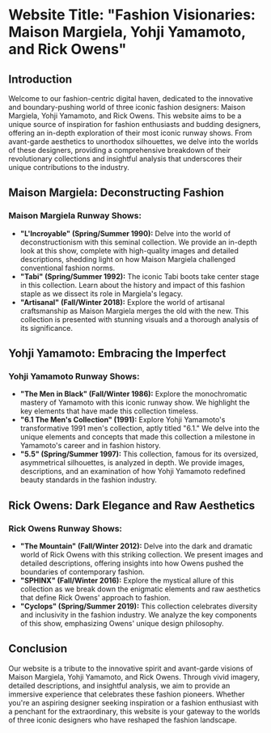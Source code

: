 # Website Title: "Fashion Visionaries: Maison Margiela, Yohji Yamamoto, and Rick Owens"

## Introduction
Welcome to our fashion-centric digital haven, dedicated to the innovative and boundary-pushing world of three iconic fashion designers: Maison Margiela, Yohji Yamamoto, and Rick Owens. This website aims to be a unique source of inspiration for fashion enthusiasts and budding designers, offering an in-depth exploration of their most iconic runway shows. From avant-garde aesthetics to unorthodox silhouettes, we delve into the worlds of these designers, providing a comprehensive breakdown of their revolutionary collections and insightful analysis that underscores their unique contributions to the industry.

## Maison Margiela: Deconstructing Fashion
### Maison Margiela Runway Shows:
- **"L'Incroyable" (Spring/Summer 1990):** Delve into the world of deconstructionism with this seminal collection. We provide an in-depth look at this show, complete with high-quality images and detailed descriptions, shedding light on how Maison Margiela challenged conventional fashion norms.
- **"Tabi" (Spring/Summer 1992):** The iconic Tabi boots take center stage in this collection. Learn about the history and impact of this fashion staple as we dissect its role in Margiela's legacy.
- **"Artisanal" (Fall/Winter 2018):** Explore the world of artisanal craftsmanship as Maison Margiela merges the old with the new. This collection is presented with stunning visuals and a thorough analysis of its significance.

## Yohji Yamamoto: Embracing the Imperfect
### Yohji Yamamoto Runway Shows:
- **"The Men in Black" (Fall/Winter 1986):** Explore the monochromatic mastery of Yamamoto with this iconic runway show. We highlight the key elements that have made this collection timeless.
- **"6.1 The Men's Collection" (1991):** Explore Yohji Yamamoto's transformative 1991 men's collection, aptly titled "6.1." We delve into the unique elements and concepts that made this collection a milestone in Yamamoto's career and in fashion history.
- **"5.5" (Spring/Summer 1997):** This collection, famous for its oversized, asymmetrical silhouettes, is analyzed in depth. We provide images, descriptions, and an examination of how Yohji Yamamoto redefined beauty standards in the fashion industry.

## Rick Owens: Dark Elegance and Raw Aesthetics
### Rick Owens Runway Shows:
- **"The Mountain" (Fall/Winter 2012):** Delve into the dark and dramatic world of Rick Owens with this striking collection. We present images and detailed descriptions, offering insights into how Owens pushed the boundaries of contemporary fashion.
- **"SPHINX" (Fall/Winter 2016):** Explore the mystical allure of this collection as we break down the enigmatic elements and raw aesthetics that define Rick Owens' approach to fashion.
- **"Cyclops" (Spring/Summer 2019):** This collection celebrates diversity and inclusivity in the fashion industry. We analyze the key components of this show, emphasizing Owens' unique design philosophy.

## Conclusion
Our website is a tribute to the innovative spirit and avant-garde visions of Maison Margiela, Yohji Yamamoto, and Rick Owens. Through vivid imagery, detailed descriptions, and insightful analysis, we aim to provide an immersive experience that celebrates these fashion pioneers. Whether you're an aspiring designer seeking inspiration or a fashion enthusiast with a penchant for the extraordinary, this website is your gateway to the worlds of three iconic designers who have reshaped the fashion landscape.